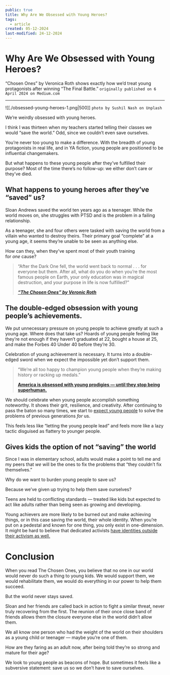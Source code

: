 ```yaml
---
public: true
title: Why Are We Obsessed with Young Heroes?
tags:
  - article
created: 05-12-2024
last-modified: 24-12-2024
---
```

# Why Are We Obsessed with Young Heroes?
 “Chosen Ones” by Veronica Roth shows exactly how we’d treat young protagonists after winning “The Final Battle.”
`originally published on 6 April 2024 on Medium.com`

---

![[./obsessed-young-heroes-1.png|500]]
`photo by Sushil Nash on Unplash`

We’re weirdly obsessed with young heroes.

I think I was thirteen when my teachers started telling their classes we would “save the world.” Odd, since we couldn’t even save ourselves.

You’re never too young to make a difference. With the breadth of young protagonists in real life, and in YA fiction, young people are positioned to be influential changemakers.

But what happens to these young people after they’ve fulfilled their purpose? Most of the time there’s no follow-up: we either don’t care or they’ve died.

## What happens to young heroes after they’ve “saved” us?

Sloan Andrews saved the world ten years ago as a teenager. While the world moves on, she struggles with PTSD and is the problem in a failing relationship.

As a teenager, she and four others were tasked with saving the world from a villain who wanted to destroy theirs. Their primary goal “complete” at a young age, it seems they’re unable to be seen as anything else.

How can they, when they’ve spent most of their youth training for _one_ cause?

> “After the Dark One fell, the world went back to normal . . . for everyone but them. After all, what do you do when you’re the most famous people on Earth, your only education was in magical destruction, and your purpose in life is now fulfilled?”
> 
> [**_“The Chosen Ones” by Veronic Roth_**](https://veronicarothbooks.com/books/chosen-ones/)

## The double-edged obsession with young people’s achievements.

We put unnecessary pressure on young people to achieve greatly at such a young age. Where does that take us? Hoards of young people feeling like they’re not enough if they haven’t graduated at 22, bought a house at 25, and make the Forbes 40 Under 40 before they’re 30.

Celebration of young achievement is necessary. It turns into a double-edged sword when we expect the impossible yet don’t support them.

> “We’re all too happy to champion young people when they’re making history or racking up medals.”
> 
> [**America is obsessed with young prodigies — until they stop being superhuman.**](https://www.mic.com/impact/youth-sports-olympics-prodigies-mental-health)

We should celebrate when young people accomplish something noteworthy. It shows their grit, resilience, and creativity. After continuing to pass the baton so many times, we start to [expect young people](https://asia.nikkei.com/Spotlight/Environment/How-dare-you-Transcript-of-Greta-Thunberg-s-UN-climate-speech) to solve the problems of previous generations _for_ us.

This feels less like “letting the young people lead” and feels more like a lazy tactic disguised as flattery to younger people.

## Gives kids the option of not “saving” the world

Since I was in elementary school, adults would make a point to tell me and my peers that _we_ will be the ones to fix the problems that “they couldn’t fix themselves.”

Why do we want to burden young people to save us?

Because we’ve given up trying to help them save ourselves?

Teens are held to conflicting standards — treated like kids but expected to act like adults rather than being seen as growing and developing.

Young achievers are more likely to be burned out and make achieving things, or in this case saving the world, their whole identity. When you’re put on a pedestal and known for one thing, you only exist in one-dimension. It might be hard to believe that dedicated activists [have identities outside their activism as well.](https://www.greenmatters.com/p/greta-thunberg-spare-time)

# Conclusion

When you read The Chosen Ones, you believe that no one in our world would never do such a thing to young kids. We would support them, we would rehabilitate them, we would do everything in our power to help them succeed.

But the world never stays saved.

Sloan and her friends are called back in action to fight a similar threat, never truly recovering from the first. The reunion of their once close band of friends allows them the closure everyone else in the world didn’t allow them.

We all know one person who had the weight of the world on their shoulders as a young child or teenager — maybe you’re one of them.

How are they faring as an adult now, after being told they’re so strong and mature for their age?

We look to young people as beacons of hope. But sometimes it feels like a subversive statement: save us so we don’t have to save ourselves.
